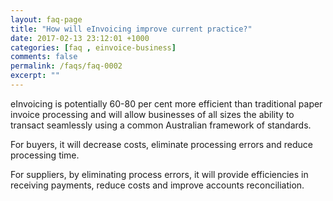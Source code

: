 ```yaml
---
layout: faq-page
title: "How will eInvoicing improve current practice?"
date: 2017-02-13 23:12:01 +1000
categories: [faq , einvoice-business]
comments: false
permalink: /faqs/faq-0002
excerpt: ""
---
```

eInvoicing is potentially 60-80 per cent more efficient than traditional paper invoice processing and will allow businesses of all sizes the ability to transact seamlessly using a common Australian framework of standards.

For buyers, it will decrease costs, eliminate processing errors and reduce processing time. 

For suppliers, by eliminating process errors, it will provide efficiencies in receiving payments, reduce costs and improve accounts reconciliation.

